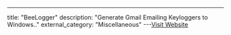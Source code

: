 ---
title: "BeeLogger"
description: "Generate Gmail Emailing Keyloggers to Windows.."
external_category: "Miscellaneous"
---[Visit Website](https://github.com/4w4k3/BeeLogger)

